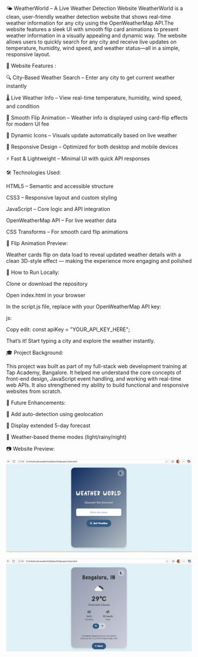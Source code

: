 🌤️ WeatherWorld – A Live Weather Detection Website
WeatherWorld is a clean, user-friendly weather detection website that shows real-time weather information for any city using the OpenWeatherMap API.The website features a sleek UI with smooth flip card animations to present weather information in a visually appealing and dynamic way.
The website allows users to quickly search for any city and receive live updates on temperature, humidity, wind speed, and weather status—all in a simple, responsive layout.

🌟 Website Features :

🔍 City-Based Weather Search – Enter any city to get current weather instantly

🌡️ Live Weather Info – View real-time temperature, humidity, wind speed, and condition

💫 Smooth Flip Animation – Weather info is displayed using card-flip effects for modern UI fee

🎨 Dynamic Icons – Visuals update automatically based on live weather

📱 Responsive Design – Optimized for both desktop and mobile devices

⚡ Fast & Lightweight – Minimal UI with quick API responses


🛠️ Technologies Used:

HTML5 – Semantic and accessible structure

CSS3 – Responsive layout and custom styling

JavaScript – Core logic and API integration

OpenWeatherMap API – For live weather data

CSS Transforms – For smooth card flip animations


🧩 Flip Animation Preview:

Weather cards flip on data load to reveal updated weather details with a clean 3D-style effect — making the experience more engaging and polished

🔧 How to Run Locally:

Clone or download the repository

Open index.html in your browser

In the script.js file, replace with your OpenWeatherMap API key:

js:

Copy edit: const apiKey = "YOUR_API_KEY_HERE";

That’s it! Start typing a city and explore the weather instantly.

🎓 Project Background:

This project was built as part of my full-stack web development training at Tap Academy, Bangalore. It helped me understand the core concepts of front-end design, JavaScript event handling, and working with real-time web APIs. It also strengthened my ability to build functional and responsive websites from scratch.

🌱 Future Enhancements:

📍 Add auto-detection using geolocation

📅 Display extended 5-day forecast

🌙 Weather-based theme modes (light/rainy/night)

📷 Website Preview:

![image alt](https://github.com/Vijayashree124/WeatherDetection/blob/58157022954a9f54d27ba2669c3e2e6ef36420e2/Preview/Screenshot%202025-07-08%20131212.png)

![image alt](https://github.com/Vijayashree124/WeatherDetection/blob/1d92b6d95f1dbc288c626698f3e87c849e13a7c9/Preview/Screenshot%202025-07-08%20131323.png)


